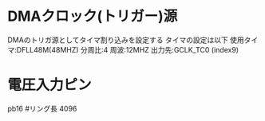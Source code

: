 # DMAクロック(トリガー)源
DMAのトリガ源としてタイマ割り込みを設定する
タイマの設定は以下
使用タイマ:DFLL48M(48MHZ)
分周比:4
周波:12MHZ
出力先:GCLK_TC0 (index9)
# 電圧入力ピン
pb16
#リング長
4096
